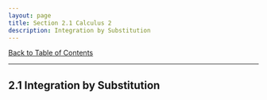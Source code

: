 ```yaml
---
layout: page
title: Section 2.1 Calculus 2
description: Integration by Substitution
---
```


[Back to Table of Contents](../..)

---

## 2.1 Integration by Substitution
